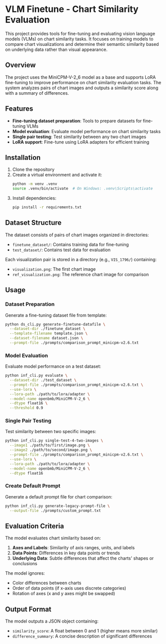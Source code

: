 # VLM Finetune - Chart Similarity Evaluation

This project provides tools for fine-tuning and evaluating vision language models (VLMs) on chart similarity tasks. It focuses on training models to compare chart visualizations and determine their semantic similarity based on underlying data rather than visual appearance.

## Overview

The project uses the MiniCPM-V-2_6 model as a base and supports LoRA fine-tuning to improve performance on chart similarity evaluation tasks. The system analyzes pairs of chart images and outputs a similarity score along with a summary of differences.

## Features

- **Fine-tuning dataset preparation**: Tools to prepare datasets for fine-tuning VLMs
- **Model evaluation**: Evaluate model performance on chart similarity tasks
- **Single pair testing**: Test similarity between any two chart images
- **LoRA support**: Fine-tune using LoRA adapters for efficient training

## Installation

1. Clone the repository
2. Create a virtual environment and activate it:
   ```bash
   python -m venv .venv
   source .venv/bin/activate  # On Windows: .venv\Scripts\activate
   ```
3. Install dependencies:
   ```bash
   pip install -r requirements.txt
   ```

## Dataset Structure

The dataset consists of pairs of chart images organized in directories:
- `finetune_dataset/`: Contains training data for fine-tuning
- `test_dataset/`: Contains test data for evaluation

Each visualization pair is stored in a directory (e.g., `VIS_1796/`) containing:
- `visualization.png`: The first chart image
- `ref_visualization.png`: The reference chart image for comparison

## Usage

### Dataset Preparation

Generate a fine-tuning dataset file from template:

```bash
python ds_cli.py generate-finetune-datafile \
  --dataset-dir ./finetune_dataset \
  --template-filename template.json \
  --dataset-filename dataset.json \
  --prompt-file ./prompts/comparison_prompt_minicpm-v2.6.txt
```

### Model Evaluation

Evaluate model performance on a test dataset:

```bash
python inf_cli.py evaluate \
  --dataset-dir ./test_dataset \
  --prompt-file ./prompts/comparison_prompt_minicpm-v2.6.txt \
  --use-lora \
  --lora-path ./path/to/lora/adapter \
  --model-name openbmb/MiniCPM-V-2_6 \
  --dtype float16 \
  --threshold 0.9
```

### Single Pair Testing

Test similarity between two specific images:

```bash
python inf_cli.py single-test-4-two-images \
  --image1 ./path/to/first/image.png \
  --image2 ./path/to/second/image.png \
  --prompt-file ./prompts/comparison_prompt_minicpm-v2.6.txt \
  --use-lora \
  --lora-path ./path/to/lora/adapter \
  --model-name openbmb/MiniCPM-V-2_6 \
  --dtype float16
```

### Create Default Prompt

Generate a default prompt file for chart comparison:

```bash
python inf_cli.py generate-legacy-prompt-file \
  --output-file ./prompts/custom_prompt.txt
```

## Evaluation Criteria

The model evaluates chart similarity based on:

1. **Axes and Labels**: Similarity of axis ranges, units, and labels
2. **Data Points**: Differences in key data points or trends
3. **Underlying Data**: Subtle differences that affect the charts' shapes or conclusions

The model ignores:
- Color differences between charts
- Order of data points (if x-axis uses discrete categories)
- Rotation of axes (x and y axes might be swapped)

## Output Format

The model outputs a JSON object containing:
- `similarity_score`: A float between 0 and 1 (higher means more similar)
- `difference_summary`: A concise description of significant differences
